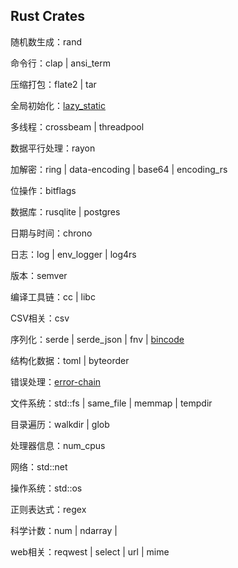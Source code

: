 ## Rust Crates

随机数生成：rand

命令行：clap | ansi_term

压缩打包：flate2 | tar

全局初始化：[lazy\_static](https://crates.io/crates/lazy_static)

多线程：crossbeam | threadpool

数据平行处理：rayon

加解密：ring | data-encoding | base64 | encoding_rs

位操作：bitflags

数据库：rusqlite | postgres

日期与时间：chrono

日志：log | env_logger | log4rs

版本：semver

编译工具链：cc | libc

CSV相关：csv

序列化：serde | serde_json | fnv | [bincode](https://crates.io/crates/bincode)

结构化数据：toml | byteorder

错误处理：[error-chain](https://crates.io/crates/error-chain)

文件系统：std::fs | same_file | memmap | tempdir

目录遍历：walkdir | glob

处理器信息：num_cpus

网络：std::net

操作系统：std::os

正则表达式：regex

科学计数：num | ndarray | 

web相关：reqwest | select | url | mime 
